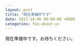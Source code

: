 ```yaml
---
layout: post
title: "現在準備中です"
date: 2017-10-06 00:00:00 +0000
categories: faq-about-us
---
```

現在準備中です。お待ちください。
